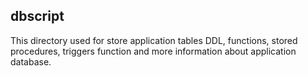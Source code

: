 ## dbscript
This directory used for store application tables DDL, functions, stored procedures, triggers function and more information about application database.